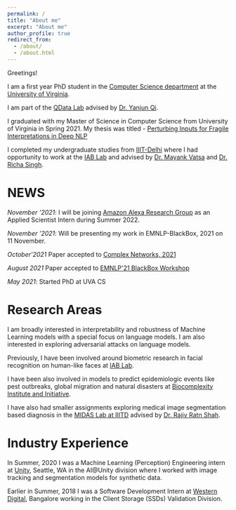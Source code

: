 ```yaml
---
permalink: /
title: "About me"
excerpt: "About me"
author_profile: true
redirect_from: 
  - /about/
  - /about.html
---
```

Greetings!

I am a first year PhD student in the [Computer Science department](https://engineering.virginia.edu/departments/computer-science) at the [University of Virginia](https://engineering.virginia.edu/). 

I am part of the [QData Lab](https://qdata.github.io/qdata-page/) advised by [Dr. Yanjun Qi](https://www.cs.virginia.edu/yanjun/).

I graduated with my Master of Science in Computer Science from University of Virginia in Spring 2021. My thesis was titled - [
Perturbing Inputs for Fragile Interpretations in Deep NLP](https://libraetd.lib.virginia.edu/public_view/ft848r240)

I completed my undergraduate studies from [IIIT-Delhi](https://www.iiitd.ac.in/) where I had opportunity to work at the [IAB Lab](http://iab-rubric.org/) and advised by [Dr. Mayank Vatsa](http://home.iitj.ac.in/~mvatsa/) and [Dr. Richa Singh](http://home.iitj.ac.in/~richa/).

NEWS
======
*November '2021*: I will be joining [Amazon Alexa Research Group](https://www.amazon.science/tag/alexa) as an Applied Scientist Intern during Summer 2022.

*November '2021*: Will be presenting my work in EMNLP-BlackBox, 2021 on 11 November.

*October'2021* Paper accepted to [Complex Networks, 2021](https://complexnetworks.org/)

*August 2021* Paper accepted to [EMNLP'21 BlackBox Workshop](https://blackboxnlp.github.io/)

*May 2021*: Started PhD at UVA CS

Research Areas
======
I am broadly interested in interpretability and robustness of Machine Learning models with a special focus on language models. I am also interested in exploring adversarial attacks on language models. 

Previously, I have been involved around biometric research in facial recognition on human-like faces at [IAB Lab](http://iab-rubric.org/).

I have been also involved in models to predict epidemiologic events like pest outbreaks, global migration and natural disasters at [Biocomplexity Institute and Initiative](https://biocomplexity.virginia.edu/).

I have also had smaller assignments exploring medical image segmentation based diagnosis in the [MIDAS Lab at IIITD](http://midas.iiitd.edu.in/) advised by [Dr. Rajiv Ratn Shah](http://midas.iiitd.edu.in/team/rajiv-ratn-shah.html).

Industry Experience
======

In Summer, 2020 I was a Machine Learning (Perception) Engineering intern at [Unity](https://unity.com/), Seattle, WA in the AI@Unity division where I worked with image tracking and segmentation models for synthetic data.

Earlier in Summer, 2018 I was a Software Development Intern at [Western Digital](https://www.westerndigital.com/), Bangalore working in the Client Storage (SSDs) Validation Division.  